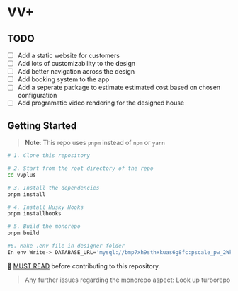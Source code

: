 # VV+

## TODO

- [ ] Add a static website for customers
- [ ] Add lots of customizability to the design
- [ ] Add better navigation across the design
- [ ] Add booking system to the app
- [ ] Add a seperate package to estimate estimated cost based on chosen configuration
- [ ] Add programatic video rendering for the designed house

## Getting Started

> **Note**: This repo uses `pnpm` instead of `npm` or `yarn`

```sh
# 1. Clone this repository

# 2. Start from the root directory of the repo
cd vvplus

# 3. Install the dependencies
pnpm install

# 4. Install Husky Hooks
pnpm installhooks

# 5. Build the monorepo
pnpm build

#6. Make .env file in designer folder
In env Write-> DATABASE_URL='mysql://bmp7xh9sthxkuas6g8fc:pscale_pw_2WkpBkDTUD65YTDzRv2hPuMzeAssHCJd13NnE1ugm5s@ap-south.connect.psdb.cloud/vvplus?sslaccept=strict'

```

📝 [MUST READ](./wiki/Guidelines-for-Contributing) before contributing to this repository.

> Any further issues regarding the monorepo aspect: Look up turborepo
